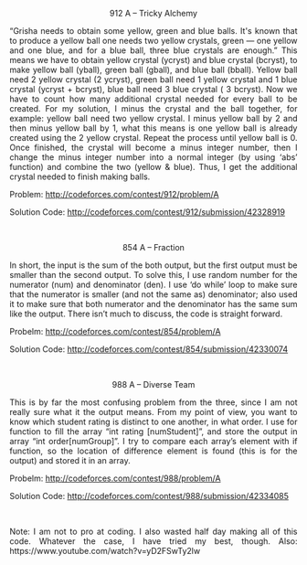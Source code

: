 <p align="center">912 A – Tricky Alchemy</p>

 <p align="justify">
“Grisha needs to obtain some yellow, green and blue balls. It's known that to produce a yellow ball one needs two yellow crystals, green — one yellow and one blue, and for a blue ball, three blue crystals are enough.” This means we have to obtain yellow crystal (ycryst) and blue crystal (bcryst), to make yellow ball (yball), green ball (gball), and blue ball (bball). Yellow ball need 2 yellow crystal (2 ycryst), green ball need 1 yellow crystal and 1 blue crystal (ycryst + bcryst), blue ball need 3 blue crystal ( 3 bcryst). Now we have to count how many additional crystal needed for every ball to be created. For my solution, I minus the crystal and the ball together, for example: yellow ball need two yellow crystal. I minus yellow ball by 2 and then minus yellow ball by 1, what this means is one yellow ball is already created using the 2 yellow crystal. Repeat the process until yellow ball is 0. Once finished, the crystal will become a minus integer number, then I change the minus integer number into a normal integer (by using ‘abs’ function) and combine the two (yellow & blue). Thus, I get the additional crystal needed to finish making balls.
</p>

Problem:
http://codeforces.com/contest/912/problem/A

Solution Code:
http://codeforces.com/contest/912/submission/42328919

<br>
<p align="center">854 A – Fraction</p>

 <p align="justify">
In short, the input is the sum of the both output, but the first output must be smaller than the second output. To solve this, I use random number for the numerator (num) and denominator (den). I use ‘do while’ loop to make sure that the numerator is smaller (and not the same as) denominator; also used it to make sure that both numerator and the denominator has the same sum like the output. There isn’t much to discuss, the code is straight forward.
</p>

Probelm:
http://codeforces.com/contest/854/problem/A

Solution Code:
http://codeforces.com/contest/854/submission/42330074

<br>
<p align="center">988 A – Diverse Team</p>

 <p align="justify">
This is by far the most confusing problem from the three, since I am not really sure what it the output means. From my point of view, you want to know which student rating is distinct to one another, in what order. I use for function to fill the array “int rating [numStudent]”, and store the output in array “int order[numGroup]”. I try to compare each array’s element with if function, so the location of difference element is found (this is for the output) and stored it in an array.
</p>

Probelm:
http://codeforces.com/contest/988/problem/A

Solution Code:
http://codeforces.com/contest/988/submission/42334085

<br>
 <p align="justify">
Note: I am not to pro at coding. I also wasted half day making all of this code. Whatever the case, I have tried my best, though. Also:
https://www.youtube.com/watch?v=yD2FSwTy2lw
</p>
